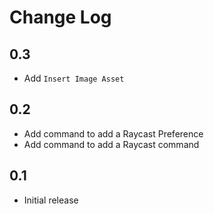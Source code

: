 # Change Log

## 0.3

- Add `Insert Image Asset`

## 0.2

- Add command to add a Raycast Preference
- Add command to add a Raycast command

## 0.1

- Initial release
